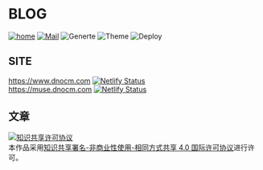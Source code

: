 # BLOG
[![home](https://img.shields.io/badge/Home-Dnocm-blue.svg)](https://www.dnocm.com)
[![Mail](https://img.shields.io/badge/Mail-@Dnocm-blue.svg)](mailto:i@dnocm.com)
![Generte](https://img.shields.io/badge/Generte-Hexo-blue.svg)
![Theme](https://img.shields.io/badge/Theme-NexT-blue.svg)
![Deploy](https://img.shields.io/badge/Deploy-Netlify-blue.svg)

## SITE
<https://www.dnocm.com> [![Netlify Status](https://api.netlify.com/api/v1/badges/a36d950f-e882-4820-b2d0-a6a2c603672b/deploy-status)](https://app.netlify.com/sites/jiangtj/deploys)   
<https://muse.dnocm.com> [![Netlify Status](https://api.netlify.com/api/v1/badges/cf7894ee-5393-4957-8474-b528711b8ecc/deploy-status)](https://app.netlify.com/sites/jiangtj-muse/deploys)   

## 文章
<a rel="license" href="http://creativecommons.org/licenses/by-nc-sa/4.0/"><img alt="知识共享许可协议" style="border-width:0" src="https://i.creativecommons.org/l/by-nc-sa/4.0/88x31.png" /></a><br />本作品采用<a rel="license" href="http://creativecommons.org/licenses/by-nc-sa/4.0/">知识共享署名-非商业性使用-相同方式共享 4.0 国际许可协议</a>进行许可。

